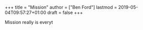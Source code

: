 +++
title = "Mission"
author = ["Ben Ford"]
lastmod = 2019-05-04T09:57:27+01:00
draft = false
+++

Mission really is everyt
